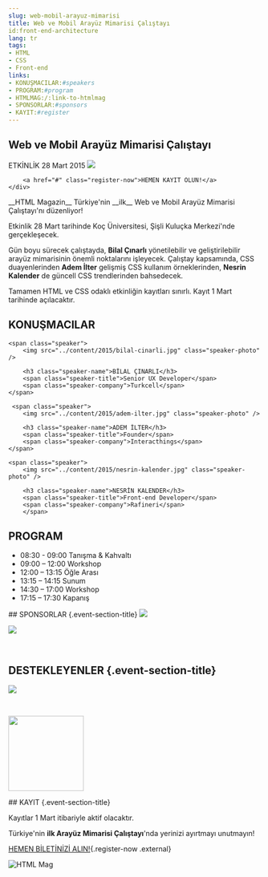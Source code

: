 ```yaml
---
slug: web-mobil-arayuz-mimarisi
title: Web ve Mobil Arayüz Mimarisi Çalıştayı
id:front-end-architecture
lang: tr
tags:
- HTML
- CSS
- Front-end
links:
- KONUŞMACILAR:#speakers
- PROGRAM:#program
- HTMLMAG:/:link-to-htmlmag
- SPONSORLAR:#sponsors
- KAYIT:#register
---
```

<section class="event-spot">
    <div class="event-spot-content">
        <h2 class="event-spot-title">Web ve Mobil Arayüz Mimarisi Çalıştayı</h2>
        <span class="event-separate">ETKİNLİK</span>
        <span class="event-date">28 Mart 2015</span>
        <img src="../content/2015/koc-inkubasyon.png" />
        
        <a href="#" class="register-now">HEMEN KAYIT OLUN!</a>
    </div>
</section>

<section class="event-description" markdown=1>
__HTML Magazin__ Türkiye'nin __ilk__ Web ve Mobil Arayüz Mimarisi Çalıştayı'nı düzenliyor!

Etkinlik 28 Mart tarihinde Koç Üniversitesi, Şişli Kuluçka Merkezi'nde gerçekleşecek.

Gün boyu sürecek çalıştayda, __Bilal Çınarlı__ yönetilebilir ve geliştirilebilir arayüz mimarisinin önemli noktalarını işleyecek. Çalıştay kapsamında, CSS duayenlerinden __Adem İlter__ gelişmiş CSS kullanım örneklerinden, __Nesrin Kalender__ de güncell CSS trendlerinden bahsedecek.

Tamamen HTML ve CSS odaklı etkinliğin kayıtları sınırlı. Kayıt 1 Mart tarihinde açılacaktır.
</section>

<section id="speakers" class="event-speakers">
    <h2 class="event-section-title">KONUŞMACILAR</h2>
    
    <span class="speaker">
        <img src="../content/2015/bilal-cinarli.jpg" class="speaker-photo" />
        
        <h3 class="speaker-name">BİLAL ÇINARLI</h3>
        <span class="speaker-title">Senior UX Developer</span>
        <span class="speaker-company">Turkcell</span>
    </span>

     <span class="speaker">
        <img src="../content/2015/adem-ilter.jpg" class="speaker-photo" />
        
        <h3 class="speaker-name">ADEM İLTER</h3>
        <span class="speaker-title">Founder</span>
        <span class="speaker-company">Interacthings</span>
    </span>
    
    <span class="speaker">
        <img src="../content/2015/nesrin-kalender.jpg" class="speaker-photo" />
        
        <h3 class="speaker-name">NESRİN KALENDER</h3>
        <span class="speaker-title">Front-end Developer</span>
        <span class="speaker-company">Rafineri</span>
        </span>
</section>

<section id="program" class="event-program">
    <h2 class="event-section-title">PROGRAM</h2>
    <ul class="program-list">
       <li> 08:30 - 09:00  Tanışma & Kahvaltı </li>
       <li> 09:00 – 12:00  Workshop </li>
       <li> 12:00 – 13:15  Öğle Arası </li>
       <li> 13:15 – 14:15  Sunum </li>
       <li> 14:30 – 17:00  Workshop </li>
       <li> 17:15 – 17:30  Kapanış  </li>
    </ul>
</section>

<section id="sponsors" class="event-sponsors" markdown=1>
## SPONSORLAR {.event-section-title}
<a href="http://hokkaweb.com/" target="_blank" class="external"><img src="../content/2015/sponsors/hokka-logo.png" style="max-height: 70px" /></a>

<br />

<a href="http://www.iconpm.com/" target="_blank" class="external"><img src="../content/2015/sponsors/icon-logo.png" style="max-height: 60px" /></a>
    
<p>&nbsp;</p>
    
## DESTEKLEYENLER {.event-section-title}
<a href="http://incubation.ku.edu.tr/tr/" target="_blank" class="external"><img src="../content/2015/sponsors/koc-logo.png" style="max-height: 100px" /></a>

<br />

<a href="http://mobilistanbul.com/" target="_blank" class="external"><img src="../content/2015/sponsors/mobil-istanbul-logo.png" width="150" /></a>
</section>

<section id="register" class="event-registration" markdown=1>
## KAYIT {.event-section-title}

Kayıtlar 1 Mart itibariyle aktif olacaktır.

Türkiye'nin __ilk Arayüz Mimarisi Çalıştayı__'nda yerinizi ayırtmayı unutmayın!


[HEMEN BİLETİNİZİ ALIN!](#){.register-now .external}

![HTML Mag][logo-alt]
</section>

[logo-alt]: ../content/2015/footer-htmlmag-logo.png